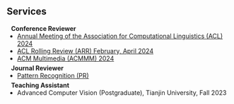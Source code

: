 ## Services

<h4 style="margin:0 10px 0;">Conference Reviewer</h4>

<ul style="margin:0 0 5px;">
  <li><a href="https://2024.aclweb.org/"><autocolor>Annual Meeting of the Association for Computational Linguistics (ACL) 2024</autocolor></a></li>
  <li><a href="https://aclrollingreview.org/"><autocolor>ACL Rolling Review (ARR) February, April 2024 </autocolor></a></li>
  <li><a href="https://2024.acmmm.org/"><autocolor>ACM Multimedia (ACMMM) 2024</autocolor></a></li>
</ul>

<h4 style="margin:0 10px 0;">Journal Reviewer</h4>

<ul style="margin:0 0 5px;">
  <li><a href="https://www.sciencedirect.com/journal/pattern-recognition/"><autocolor>Pattern Recognition (PR)</autocolor></a></li>
</ul>

<h4 style="margin:0 10px 0;">Teaching Assistant</h4>

<ul style="margin:0 0 5px;">
  <li><autocolor>Advanced Computer Vision (Postgraduate), Tianjin University, Fall 2023</autocolor></li>
</ul>
